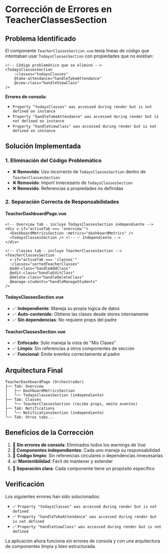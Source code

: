 # Corrección de Errores en TeacherClassesSection

## Problema Identificado

El componente `TeacherClassesSection.vue` tenía líneas de código que intentaban usar `TodaysClassesSection` con propiedades que no existían:

```vue
<!-- Código problemático que se eliminó -->
<TodaysClassesSection
    :classes="todaysClasses"
    @take-attendance="handleTakeAttendance"
    @view-class="handleViewClass"
/>
```

**Errores de consola:**
- `Property "todaysClasses" was accessed during render but is not defined on instance`
- `Property "handleTakeAttendance" was accessed during render but is not defined on instance`
- `Property "handleViewClass" was accessed during render but is not defined on instance`

## Solución Implementada

### 1. Eliminación del Código Problemático
- ❌ **Removido**: Uso incorrecto de `TodaysClassesSection` dentro de `TeacherClassesSection`
- ❌ **Removido**: Import innecesario de `TodaysClassesSection`
- ❌ **Removido**: Referencias a propiedades no definidas

### 2. Separación Correcta de Responsabilidades

#### TeacherDashboardPage.vue
```vue
<!-- Overview tab - incluye TodaysClassesSection independiente -->
<div v-if="activeTab === 'overview'">
  <DashboardMetricsSection :metrics="dashboardMetrics" />
  <TodaysClassesSection /> <!-- ✅ Independiente -->
</div>

<!-- Classes tab - incluye TeacherClassesSection -->
<TeacherClassesSection
  v-if="activeTab === 'classes'"
  :classes="sortedTeacherClasses"
  @add-class="handleAddClass"
  @edit-class="handleEditClass"
  @delete-class="handleDeleteClass"
  @manage-students="handleManageStudents"
/>
```

#### TodaysClassesSection.vue
- ✅ **Independiente**: Maneja su propia lógica de datos
- ✅ **Auto-contenido**: Obtiene las clases desde stores internamente
- ✅ **Sin dependencias**: No requiere props del padre

#### TeacherClassesSection.vue  
- ✅ **Enfocado**: Solo maneja la vista de "Mis Clases"
- ✅ **Limpio**: Sin referencias a otros componentes de sección
- ✅ **Funcional**: Emite eventos correctamente al padre

## Arquitectura Final

```
TeacherDashboardPage (Orchestrador)
├── Tab: Overview
│   ├── DashboardMetricsSection
│   └── TodaysClassesSection (independiente)
├── Tab: Classes  
│   └── TeacherClassesSection (recibe props, emite eventos)
├── Tab: Notifications
│   └── NotificationsSection (independiente)
└── Tab: Otros tabs...
```

## Beneficios de la Corrección

1. **🚫 Sin errores de consola**: Eliminados todos los warnings de Vue
2. **🔄 Componentes independientes**: Cada uno maneja su responsabilidad
3. **🧪 Código limpio**: Sin referencias circulares o dependencias innecesarias
4. **📈 Mantenibilidad**: Fácil de mantener y extender
5. **🎯 Separación clara**: Cada componente tiene un propósito específico

## Verificación

Los siguientes errores han sido solucionados:
- ✅ `Property "todaysClasses" was accessed during render but is not defined`
- ✅ `Property "handleTakeAttendance" was accessed during render but is not defined`
- ✅ `Property "handleViewClass" was accessed during render but is not defined`

La aplicación ahora funciona sin errores de consola y con una arquitectura de componentes limpia y bien estructurada.
